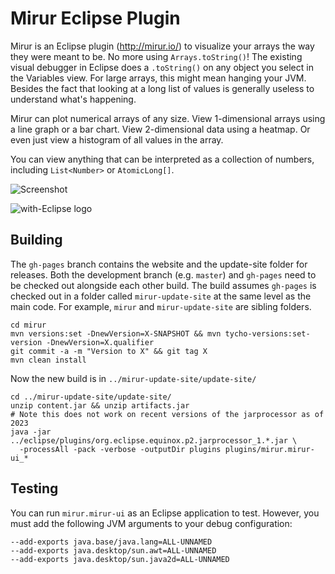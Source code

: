 # Mirur Eclipse Plugin

Mirur is an Eclipse plugin (http://mirur.io/) to visualize your arrays the way
they were meant to be.  No more using `Arrays.toString()`! The existing visual
debugger in Eclipse does a `.toString()` on any object you select in the
Variables view. For large arrays, this might mean hanging your JVM. Besides
the fact that looking at a long list of values is generally useless to
understand what's happening.

Mirur can plot numerical arrays of any size. View 1-dimensional arrays using a
line graph or a bar chart. View 2-dimensional data using a heatmap. Or even
just view a histogram of all values in the array.

You can view anything that can be interpreted as a collection of numbers,
including `List<Number>` or `AtomicLong[]`.

![Screenshot](../gh-pages/images/mirur-example.jpg)

![with-Eclipse logo](http://with-eclipse.github.io/with-eclipse-0.jpg)

## Building

The `gh-pages` branch contains the website and the update-site folder for
releases. Both the development branch (e.g. `master`) and `gh-pages` need to be
checked out alongside each other build. The build assumes `gh-pages` is checked
out in a folder called `mirur-update-site` at the same level as the main code.
For example, `mirur` and `mirur-update-site` are sibling folders.

```
cd mirur
mvn versions:set -DnewVersion=X-SNAPSHOT && mvn tycho-versions:set-version -DnewVersion=X.qualifier
git commit -a -m "Version to X" && git tag X
mvn clean install
```

Now the new build is in `../mirur-update-site/update-site/`

```
cd ../mirur-update-site/update-site/
unzip content.jar && unzip artifacts.jar
# Note this does not work on recent versions of the jarprocessor as of 2023
java -jar ../eclipse/plugins/org.eclipse.equinox.p2.jarprocessor_1.*.jar \
  -processAll -pack -verbose -outputDir plugins plugins/mirur.mirur-ui_*
```

## Testing

You can run `mirur.mirur-ui` as an Eclipse application to test. However, you must add
the following JVM arguments to your debug configuration:

```
--add-exports java.base/java.lang=ALL-UNNAMED
--add-exports java.desktop/sun.awt=ALL-UNNAMED
--add-exports java.desktop/sun.java2d=ALL-UNNAMED
```
